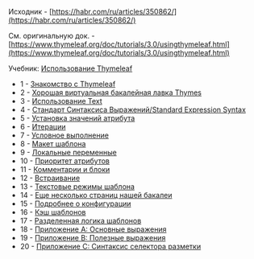 Исходник - [https://habr.com/ru/articles/350862/](https://habr.com/ru/articles/350862/)

См. оригинальную док. - [https://www.thymeleaf.org/doc/tutorials/3.0/usingthymeleaf.html](https://www.thymeleaf.org/doc/tutorials/3.0/usingthymeleaf.html) 

Учебник: [Использование Thymeleaf ](https://github.com/JcoderPaul/Spring_Framework_Lessons/tree/master/Spring_part_17/DOC/ThymeleafManual/ThymeleafTutorial)

- 1 - [Знакомство с Thymeleaf ](https://github.com/JcoderPaul/Spring_Framework_Lessons/blob/master/Spring_part_17/DOC/ThymeleafManual/ThymeleafTutorial/AboutThymeleaf_1.txt)
- 2 - [Хорошая виртуальная бакалейная лавка Thymes](https://github.com/JcoderPaul/Spring_Framework_Lessons/blob/master/Spring_part_17/DOC/ThymeleafManual/ThymeleafTutorial/Thymeleaf_2_Template_Engine.txt)
- 3 - [Использование Text](https://github.com/JcoderPaul/Spring_Framework_Lessons/blob/master/Spring_part_17/DOC/ThymeleafManual/ThymeleafTutorial/Thymeleaf_3_Usage_Text.txt)
- 4 - [Стандарт Синтаксиса Выражений/Standard Expression Syntax](https://github.com/JcoderPaul/Spring_Framework_Lessons/blob/master/Spring_part_17/DOC/ThymeleafManual/ThymeleafTutorial/Thymeleaf_4_Standard_Expression_Syntax.txt)
- 5 - [Установка значений атрибута](https://github.com/JcoderPaul/Spring_Framework_Lessons/blob/master/Spring_part_17/DOC/ThymeleafManual/ThymeleafTutorial/Thymeleaf_5_Setting_Attr_Val.txt)
- 6 - [Итерации](https://github.com/JcoderPaul/Spring_Framework_Lessons/blob/master/Spring_part_17/DOC/ThymeleafManual/ThymeleafTutorial/Thymeleaf_6_Iterations.txt)
- 7 - [Условное выполнение](https://github.com/JcoderPaul/Spring_Framework_Lessons/blob/master/Spring_part_17/DOC/ThymeleafManual/ThymeleafTutorial/Thymeleaf_7_Conditional_Statements.txt)
- 8 - [Макет шаблона](https://github.com/JcoderPaul/Spring_Framework_Lessons/blob/master/Spring_part_17/DOC/ThymeleafManual/ThymeleafTutorial/Thymeleaf_8_Template_Layout.txt)
- 9 - [Локальные переменные](https://github.com/JcoderPaul/Spring_Framework_Lessons/blob/master/Spring_part_17/DOC/ThymeleafManual/ThymeleafTutorial/Thymeleaf_9_Local_Variables.txt)
- 10 - [Приоритет атрибутов](https://github.com/JcoderPaul/Spring_Framework_Lessons/blob/master/Spring_part_17/DOC/ThymeleafManual/ThymeleafTutorial/Thymeleaf_10_Attribute_Priority.txt)
- 11 - [Комментарии и блоки](https://github.com/JcoderPaul/Spring_Framework_Lessons/blob/master/Spring_part_17/DOC/ThymeleafManual/ThymeleafTutorial/Thymeleaf_11_Comments_And_Blocks.txt)
- 12 - [Встраивание](https://github.com/JcoderPaul/Spring_Framework_Lessons/blob/master/Spring_part_17/DOC/ThymeleafManual/ThymeleafTutorial/Thymeleaf_12_Inlining.txt)
- 13 - [Текстовые режимы шаблона](https://github.com/JcoderPaul/Spring_Framework_Lessons/blob/master/Spring_part_17/DOC/ThymeleafManual/ThymeleafTutorial/Thymeleaf_13_Template_Text_Modes.txt)
- 14 - [Еще несколько страниц нашей бакалеи](https://github.com/JcoderPaul/Spring_Framework_Lessons/blob/master/Spring_part_17/DOC/ThymeleafManual/ThymeleafTutorial/Thymeleaf_14.txt)
- 15 - [Подробнее о конфигурации](https://github.com/JcoderPaul/Spring_Framework_Lessons/blob/master/Spring_part_17/DOC/ThymeleafManual/ThymeleafTutorial/Thymeleaf_15_More_About_Configuration.txt)
- 16 - [Кэш шаблонов](https://github.com/JcoderPaul/Spring_Framework_Lessons/blob/master/Spring_part_17/DOC/ThymeleafManual/ThymeleafTutorial/Thymeleaf_16_Template_Cache.txt)
- 17 - [Разделенная логика шаблонов](https://github.com/JcoderPaul/Spring_Framework_Lessons/blob/master/Spring_part_17/DOC/ThymeleafManual/ThymeleafTutorial/Thymeleaf_17_Separated_Template_Logic.txt)
- 18 - [Приложение A: Основные выражения](https://github.com/JcoderPaul/Spring_Framework_Lessons/blob/master/Spring_part_17/DOC/ThymeleafManual/ThymeleafTutorial/Thymeleaf_18_Appendix_A.txt)
- 19 - [Приложение B: Полезные выражения](https://github.com/JcoderPaul/Spring_Framework_Lessons/blob/master/Spring_part_17/DOC/ThymeleafManual/ThymeleafTutorial/Thymeleaf_19_Appendix_B.txt)
- 20 - [Приложение C: Синтаксис селектора разметки](https://github.com/JcoderPaul/Spring_Framework_Lessons/blob/master/Spring_part_17/DOC/ThymeleafManual/ThymeleafTutorial/Thymeleaf_20_Appendix_C.txt)